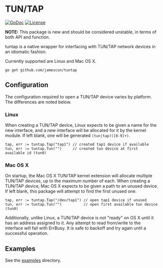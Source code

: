 TUN/TAP
=======

[![GoDoc](https://godoc.org/github.com/jamescun/tuntap?status.svg)](https://godoc.org/github.com/jamescun/tuntap) [![License](https://img.shields.io/badge/license-BSD-blue.svg)](LICENSE)

**NOTE:** This package is new and should be considered unstable, in terms of both API and function.

tuntap is a native wrapper for interfacing with TUN/TAP network devices in an idiomatic fashion.

Currently supported are Linux and Mac OS X.

    go get github.com/jamescun/tuntap


Configuration
-------------

The configuration required to open a TUN/TAP device varies by platform. The differences are noted below.

### Linux

When creating a TUN/TAP device, Linux expects to be given a name for the new interface, and a new interface will be allocated for it by the kernel module. If left blank, one will be generated `(tun|tap)([0-9]+)`.

    tap, err := tuntap.Tap("tap1") // created tap1 device if available
    tun, err := tuntap.Tun("")     // created tun device at first available id (tun0)


### Mac OS X

On startup, the Mac OS X TUN/TAP kernel extension will allocate multiple TUN/TAP devices, up to the maximum number of each. When creating a TUN/TAP device, Mac OS X expects to be given a path to an unused device. If left blank, this package will attempt to find the first unused one.

    tap, err := tuntap.Tap("/dev/tap1") // open tap1 device if unused
    tun, err := tuntap.Tun("")          // open first available tun device (tun0)

Additionally, unlike Linux, a TUN/TAP device is not "ready" on OS X until it has an address assigned to it. Any attempt to read from/write to the interface will fail with ErrBusy. It is safe to backoff and try again until a successful operation.


Examples
--------

See the [examples](examples) directory.
